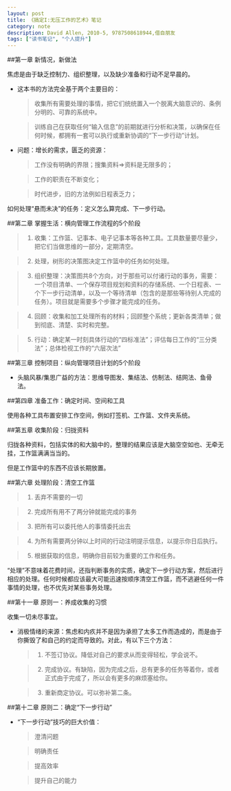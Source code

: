 ```yaml
---
layout: post
title: 《搞定I:无压工作的艺术》笔记
category: note
description: David Allen, 2010-5, 9787508618944,借自朋友
tags: ["读书笔记", "个人提升"]
---
```


##第一章 新情况，新做法

焦虑是由于缺乏控制力、组织整理，以及缺少准备和行动不足早晨的。

* 这本书的方法完全基于两个主要目的：

	> 收集所有需要处理的事情，把它们统统置入一个脱离大脑意识的、条例分明的、可靠的系统中。

	> 训练自己在获取任何“输入信息”的前期就进行分析和决策，以确保在任何时候，都拥有一套可以执行或重新协调的“下一步行动”计划。

* 问题：增长的需求，匮乏的资源：

	> 工作没有明确的界限；搜集资料=>资料是无限多的；

	> 工作的职责在不断变化；

	> 时代进步，旧的方法例如日程表乏力；

如何处理“悬而未决”的任务：定义怎么算完成、下一步行动。

##第二章 掌握生活：横向管理工作流程的5个阶段

> 1. 收集：工作篮、记事本、电子记事本等各种工具。工具数量要尽量少，把它们当做思维的一部分，定期清空。

> 2. 处理，树形的决策图决定工作篮中的任务如何处理。

> 3. 组织整理：决策图共8个方向，对于那些可以付诸行动的事务，需要：一个项目清单、一个保存项目规划和资料的存储系统、一个日程表、一个下一步行动清单，以及一个等待清单（包含的是那些等待别人完成的任务）。项目就是需要多个步骤才能完成的任务。 

> 4. 回顾：收集和加工处理所有的材料；回顾整个系统；更新各类清单；做到彻底、清楚、实时和完整。

> 5. 行动：确定某一时刻具体行动的“四标准法”；评估每日工作的“三分类法”；总体检视工作的“六层次法”

##第三章 控制项目：纵向管理项目计划的5个阶段

* 头脑风暴/集思广益的方法：思维导图发、集结法、仿制法、结网法、鱼骨法。

##第四章 准备工作：确定时间、空间和工具

使用各种工具布置安排工作空间，例如打签机、工作篮、文件夹系统。

##第五章 收集阶段：归拢资料

归拢各种资料，包括实体的和大脑中的，整理的结果应该是大脑空空如也、无牵无挂，工作篮满满当当的。

但是工作篮中的东西不应该长期放置。

##第六章 处理阶段：清空工作篮

> 1. 丢弃不需要的一切

> 2. 完成所有用不了两分钟就能完成的事务

> 3. 把所有可以委托他人的事情委托出去

> 4. 为所有需要两分钟以上时间的行动注明提示信息，以提示你日后执行。

> 5. 根据获取的信息，明确你目前较为重要的工作和任务。

“处理”不意味着花费时间，还指判断事务的实质，确定下一步行动方案，然后进行相应的处理。任何时候都应该最大可能迅速按顺序清空工作篮，而不逃避任何一件事情的处理，也不优先对某些事务处理。

##第十一章 原则一：养成收集的习惯

收集一切未尽事宜。

* 消极情绪的来源：焦虑和内疚并不是因为承担了太多工作而造成的，而是由于你撕毁了和自己的约定而导致的。对此，有以下三个方法：

	> 1. 不签订协议。降低对自己的要求从而变得轻松，学会说不。
	
	> 2. 完成协议。有缺陷，因为完成之后，总有更多的任务等着你，或者正式由于完成了，所以会有更多的麻烦塞给你。
	
	> 3. 重新商定协议。可以弥补第二条。

##第十二章 原则二：确定“下一步行动”

* “下一步行动”技巧的巨大价值：
	> 澄清问题
	
	> 明确责任
	
	> 提高效率
	
	> 提升自己的能力

